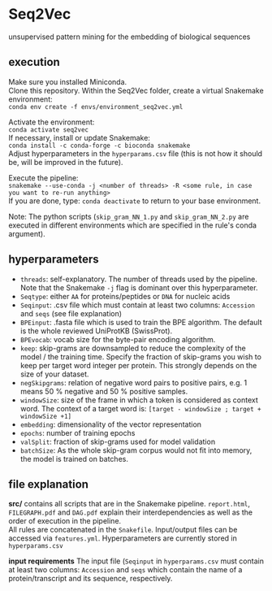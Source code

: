 # Seq2Vec
unsupervised pattern mining for the embedding of biological sequences

## execution ##
Make sure you installed Miniconda.  
Clone this repository. Within the Seq2Vec folder, create a virtual Snakemake environment:  
`conda env create -f envs/environment_seq2vec.yml`  
  
Activate the environment:  
`conda activate seq2vec`  
If necessary, install or update Snakemake:  
`conda install -c conda-forge -c bioconda snakemake`  
Adjust hyperparameters in the `hyperparams.csv` file (this is not how it should be, will be improved in the future).  
  
Execute the pipeline:  
`snakemake --use-conda -j <number of threads> -R <some rule, in case you want to re-run anything>`  
If you are done, type: `conda deactivate` to return to your base environment.  
  
Note: The python scripts (`skip_gram_NN_1.py` and `skip_gram_NN_2.py` are executed in different environments which are specified in the rule's conda argument).

## hyperparameters ##
- `threads`: self-explanatory. The number of threads used by the pipeline. Note that the Snakemake `-j` flag is dominant over this hyperparameter.  
- `Seqtype`: either `AA` for proteins/peptides or `DNA` for nucleic acids
- `Seqinput`: .csv file which must contain at least two columns: `Accession` and `seqs` (see file explanation)  
- `BPEinput`: .fasta file which is used to train the BPE algorithm. The default is the whole reviewed UniProtKB (SwissProt). 
- `BPEvocab`: vocab size for the byte-pair encoding algorithm.
- `keep`: skip-grams are downsampled to reduce the complexity of the model / the training time. Specify the fraction of skip-grams you wish to keep per target word integer per protein. This strongly depends on the size of your dataset.  
- `negSkipgrams`: relation of negative word pairs to positive pairs, e.g. 1 means 50 % negative and 50 % positive samples.  
- `windowSize`: size of the frame in which a token is considered as context word. The context of a target word is: `[target - windowSize ; target + windowSize +1]`  
- `embedding`: dimensionality of the vector representation  
- `epochs`: number of training epochs  
- `valSplit`: fraction of skip-grams used for model validation  
- `batchSize`: As the whole skip-gram corpus would not fit into memory, the model is trained on batches.

## file explanation ##
**src/** contains all scripts that are in the Snakemake pipeline. `report.html`, `FILEGRAPH.pdf` and `DAG.pdf` explain their interdependencies as well as the order of execution in the pipeline.  
All rules are concatenated in the `Snakefile`. Input/output files can be accessed via `features.yml`. 
Hyperparameters are currently stored in `hyperparams.csv`
  
**input requirements** The input file (`Seqinput` in `hyperparams.csv` must contain at least two columns: `Accession` and `seqs` which contain the name of a protein/transcript and its sequence, respectively.
